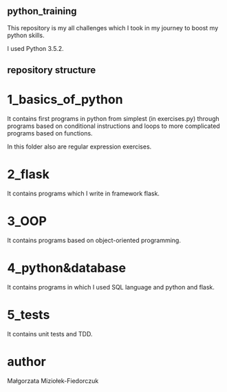 ## python_training

This repository is my all challenges which I took in my journey to boost my python skills.

I used Python 3.5.2.


## repository structure


# 1_basics_of_python

It contains first programs in python from simplest (in exercises.py) through programs
based on conditional instructions and loops to more complicated programs based on functions.

In this folder also are regular expression exercises.


# 2_flask

It contains programs which I write in framework flask.


# 3_OOP

It contains programs based on object-oriented programming.


# 4_python&database

It contains programs in which I used SQL language and python and flask.


# 5_tests

It contains unit tests and TDD.







# author
Małgorzata Miziołek-Fiedorczuk

